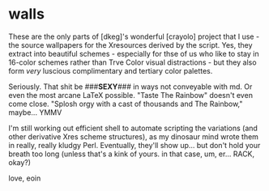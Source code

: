 # walls

These are the only parts of [dkeg]'s wonderful [crayolo] project that I use - the source wallpapers for the Xresources derived by the script. Yes, they extract into beautiful schemes - especially for thse of us who like to stay in 16-color schemes rather than Trve Color visual distractions - but they also form *very* luscious complimentary and tertiary color palettes.

Seriously. That shit be ###**SEXY**### in ways not conveyable with md. Or even the most arcane LaTeX possible. "Taste The Rainbow" doesn't even come close. "Splosh orgy with a cast of thousands and The Rainbow," maybe... YMMV

I'm still working out efficient shell to automate scripting the variations (and other derivative Xres scheme structures), as my dinosaur mind wrote them in really, really kludgy Perl. Eventually, they'll show up... but don't hold your breath too long (unless that's a kink of yours. in that case, um, er... RACK, okay?)

love, eoin

